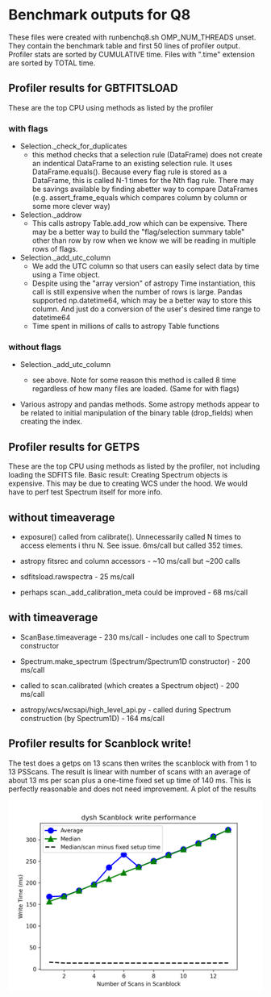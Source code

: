 # Benchmark outputs for Q8

These files were created with runbenchq8.sh
OMP_NUM_THREADS unset.
They contain the benchmark table and first 50 lines of profiler output.
Profiler stats are sorted by CUMULATIVE time. Files with ".time" extension are sorted by TOTAL time.

## Profiler results for GBTFITSLOAD
These are the top CPU using methods as listed by the profiler

### with flags
  
   - Selection._check_for_duplicates
     - this method checks that a selection rule (DataFrame) does not create an indentical DataFrame to an existing selection rule.   It uses DataFrame.equals().   Because every flag rule is stored as a DataFrame, this is called N-1 times for the Nth flag rule.   There may be savings available by finding abetter way to compare DataFrames (e.g. assert_frame_equals which compares column by column or some more clever way)
 - Selection._addrow
    - This calls astropy Table.add_row which can be expensive. There may be a better way to build the "flag/selection summary table" other than row by row when we know we will be reading in multiple rows of flags.
- Selection._add_utc_column 
    - We add the UTC column so that users can easily select data by time using a Time object. 
    - Despite using the "array version" of astropy Time instantiation, this call is still expensive when the number of rows is large.   Pandas supported np.datetime64, which may be a better way to store this column.   And just do a conversion of the user's desired time range to datetime64
   - Time spent in millions of calls to astropy Table functions
 

### without flags

- Selection._add_utc_column 
     - see above. Note for some reason this method is called 8 time regardless of how many files are loaded.  (Same for with flags)

- Various astropy and pandas methods. Some astropy methods appear to be related to initial manipulation of the binary table (drop_fields) when creating the index.  
 
## Profiler results for GETPS

These are the top CPU using methods as listed by the profiler, not including loading the SDFITS file.
Basic result: Creating Spectrum objects is expensive.  This may be due to creating WCS under the hood. We would have to perf test Spectrum itself for more info.

## without timeaverage

- exposure() called from calibrate(). Unnecessarily called N times to access elements i thru N.  See issue.  6ms/call but called 352 times.

- astropy fitsrec and column accessors - ~10 ms/call but ~200 calls

- sdfitsload.rawspectra  - 25 ms/call

- perhaps scan._add_calibration_meta could be improved - 68 ms/call

## with timeaverage

- ScanBase.timeaverage - 230 ms/call - includes one call to Spectrum constructor

- Spectrum.make_spectrum (Spectrum/Spectrum1D constructor) - 200 ms/call

- called to scan.calibrated (which creates a Spectrum object) - 200 ms/call

- astropy/wcs/wcsapi/high_level_api.py - called during Spectrum construction (by Spectrum1D) - 164 ms/call

## Profiler results for Scanblock write!
The test does a getps on 13 scans then writes the scanblock with from 1 to 13 PSScans.  The result is linear with number of scans 
with an average of about 13 ms per scan plus a one-time fixed set up time of 140 ms.  This is perfectly reasonable and does not
need improvement.  A plot of the results


<img src="datawrite.png" width=700>

